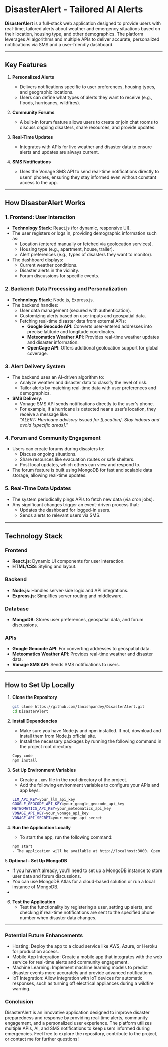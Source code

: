 # DisasterAlert - Tailored AI Alerts

**DisasterAlert** is a full-stack web application designed to provide users with real-time, tailored alerts about weather and emergency situations based on their location, housing type, and other demographics. The platform leverages AI algorithms and multiple APIs to deliver accurate, personalized notifications via SMS and a user-friendly dashboard.

---

## Key Features

1. **Personalized Alerts**  
   - Delivers notifications specific to user preferences, housing types, and geographic locations.  
   - Users can define what types of alerts they want to receive (e.g., floods, hurricanes, wildfires).  

2. **Community Forums**  
   - A built-in forum feature allows users to create or join chat rooms to discuss ongoing disasters, share resources, and provide updates.  

3. **Real-Time Updates**  
   - Integrates with APIs for live weather and disaster data to ensure alerts and updates are always current.  

4. **SMS Notifications**  
   - Uses the Vonage SMS API to send real-time notifications directly to users’ phones, ensuring they stay informed even without constant access to the app.

---

## How DisasterAlert Works

### 1. Frontend: User Interaction
   - **Technology Stack**: React.js (for dynamic, responsive UI).  
   - The user registers or logs in, providing demographic information such as:
     - Location (entered manually or fetched via geolocation services).  
     - Housing type (e.g., apartment, house, trailer).  
     - Alert preferences (e.g., types of disasters they want to monitor).  
   - The dashboard displays:
     - Current weather conditions.  
     - Disaster alerts in the vicinity.  
     - Forum discussions for specific events.  

### 2. Backend: Data Processing and Personalization
   - **Technology Stack**: Node.js, Express.js.  
   - The backend handles:
     - User data management (secured with authentication).  
     - Customizing alerts based on user inputs and geospatial data.  
     - Fetching real-time disaster data from external APIs:
       - **Google Geocode API**: Converts user-entered addresses into precise latitude and longitude coordinates.  
       - **Meteomatics Weather API**: Provides real-time weather updates and disaster information.  
       - **OpenCage API**: Offers additional geolocation support for global coverage.  

### 3. Alert Delivery System
   - The backend uses an AI-driven algorithm to:
     - Analyze weather and disaster data to classify the level of risk.  
     - Tailor alerts by matching real-time data with user preferences and demographics.  
   - **SMS Delivery**:
     - Vonage SMS API sends notifications directly to the user's phone.  
     - For example, if a hurricane is detected near a user’s location, they receive a message like:  
       *"ALERT: Hurricane advisory issued for [Location]. Stay indoors and avoid [specific areas]."*  

### 4. Forum and Community Engagement
   - Users can create forums during disasters to:
     - Discuss ongoing situations.  
     - Share resources like evacuation routes or safe shelters.  
     - Post local updates, which others can view and respond to.  
   - The forum feature is built using MongoDB for fast and scalable data storage, allowing real-time updates.

### 5. Real-Time Data Updates
   - The system periodically pings APIs to fetch new data (via cron jobs).  
   - Any significant changes trigger an event-driven process that:
     - Updates the dashboard for logged-in users.  
     - Sends alerts to relevant users via SMS.  

---

## Technology Stack

### Frontend  
- **React.js**: Dynamic UI components for user interaction.  
- **HTML/CSS**: Styling and layout.  

### Backend  
- **Node.js**: Handles server-side logic and API integrations.  
- **Express.js**: Simplifies server routing and middleware.  

### Database  
- **MongoDB**: Stores user preferences, geospatial data, and forum discussions.  

### APIs  
- **Google Geocode API**: For converting addresses to geospatial data.  
- **Meteomatics Weather API**: Provides real-time weather and disaster data.  
- **Vonage SMS API**: Sends SMS notifications to users.  

---

## How to Set Up Locally

1. **Clone the Repository**  
   ```bash
   git clone https://github.com/tanishpandey/DisasterAlert.git
   cd DisasterAlert


2. **Install Dependencies**

   - Make sure you have Node.js and npm installed. If not, download and install them from Node.js official site.
   - Install the necessary packages by running the following command in the project root directory:
   ```bash
   Copy code
   npm install


3. **Set Up Environment Variables**

   - Create a `.env` file in the root directory of the project.  
   - Add the following environment variables to configure your APIs and app keys:

   ```bash
   LLM_API_KEY=your_llm_api_key
   GOOGLE_GEOCODE_API_KEY=your_google_geocode_api_key
   METEOMATICS_API_KEY=your_meteomatics_api_key
   VONAGE_API_KEY=your_vonage_api_key
   VONAGE_API_SECRET=your_vonage_api_secret

4. **Run the Application Locally**

   - To start the app, run the following command:
   ```bash
   npm start
   - The application will be available at http://localhost:3000. Open this URL in your browser to view the app.

5.**Optional - Set Up MongoDB**

   - If you haven't already, you'll need to set up a MongoDB instance to store user data and forum discussions.
   - You can use MongoDB Atlas for a cloud-based solution or run a local instance of MongoDB.
   - 
6. **Test the Application**
   - Test the functionality by registering a user, setting up alerts, and checking if real-time notifications are sent to the specified phone number when disaster data changes.

--- 
### Potential Future Enhancements
   - Hosting: Deploy the app to a cloud service like AWS, Azure, or Heroku for production access.
   - Mobile App Integration: Create a mobile app that integrates with the web service for real-time alerts and community engagement.
   - Machine Learning: Implement machine learning models to predict disaster events more accurately and provide advanced notifications.
   - IoT Integration: Allow integration with IoT devices for automatic responses, such as turning off electrical appliances during a wildfire warning.
### Conclusion
   DisasterAlert is an innovative application designed to improve disaster preparedness and response by providing real-time alerts, community engagement, and a personalized user experience. The platform utilizes multiple APIs, AI, and SMS notifications to keep users informed during emergencies.
   Feel free to explore the repository, contribute to the project, or contact me for further questions!




